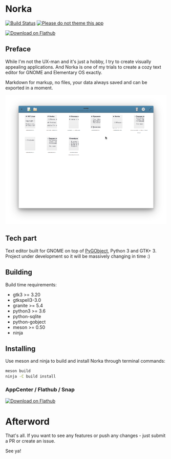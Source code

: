 # Norka

[![Build Status](https://travis-ci.com/TenderOwl/Norka.svg?branch=master)](https://travis-ci.com/TenderOwl/Norka)
[![Please do not theme this app](https://stopthemingmy.app/badge.svg)](https://stopthemingmy.app) 

<a href="https://flathub.org/apps/details/com.github.tenderowl.norka" class="text-center"><img alt="Download on Flathub" src="https://flathub.org/assets/badges/flathub-badge-en.png" width="240"></a>

## Preface

While I'm not the UX-man and it's just a hobby, I try to create visually appealing applications. And Norka is one of my trials to create a cozy text editor for GNOME and Elementary OS exactly. 

Markdown for markup, no files, your data always saved and can be exported in a moment.

![Norka](data/screenshots/app_screenshot.png)

## Tech part

Text editor built for GNOME on top of [PyGObject](https://pygobject.readthedocs.io/en/latest/), Python 3 and GTK+ 3. Project under development so it will be massively changing in time :)


## Building

Build time requirements:

- gtk3 >= 3.20
- gtkspell3-3.0
- granite >= 5.4
- python3 >= 3.6
- python-sqlite
- python-gobject
- meson >= 0.50
- ninja

## Installing

Use meson and ninja to build and install Norka through terminal commands:

```bash
meson build
ninja -C build install
```

### AppCenter / Flathub / Snap 

<a href="https://flathub.org/apps/details/com.github.tenderowl.norka" class="text-center"><img alt="Download on Flathub" src="https://flathub.org/assets/badges/flathub-badge-en.png" width="240"></a>

# Afterword

That's all. If you want to see any features or push any changes - just submit a PR or create an issue.

See ya!

